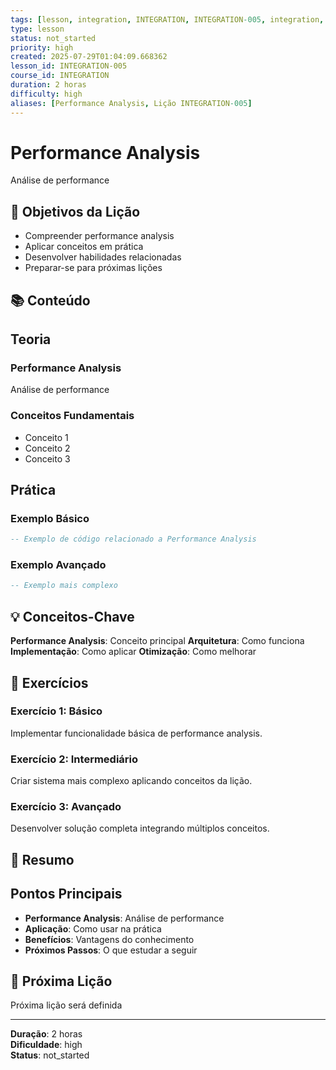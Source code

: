 ```yaml
---
tags: [lesson, integration, INTEGRATION, INTEGRATION-005, integration, lesson]
type: lesson
status: not_started
priority: high
created: 2025-07-29T01:04:09.668362
lesson_id: INTEGRATION-005
course_id: INTEGRATION
duration: 2 horas
difficulty: high
aliases: [Performance Analysis, Lição INTEGRATION-005]
---
```


# Performance Analysis

Análise de performance

## 🎯 Objetivos da Lição

- Compreender performance analysis
- Aplicar conceitos em prática
- Desenvolver habilidades relacionadas
- Preparar-se para próximas lições

## 📚 Conteúdo


## Teoria

### Performance Analysis
Análise de performance

### Conceitos Fundamentais
- Conceito 1
- Conceito 2
- Conceito 3

## Prática

### Exemplo Básico
```lua
-- Exemplo de código relacionado a Performance Analysis
```

### Exemplo Avançado
```lua
-- Exemplo mais complexo
```


## 💡 Conceitos-Chave

**Performance Analysis**: Conceito principal
**Arquitetura**: Como funciona
**Implementação**: Como aplicar
**Otimização**: Como melhorar

## 🧪 Exercícios


### Exercício 1: Básico
Implementar funcionalidade básica de performance analysis.

### Exercício 2: Intermediário
Criar sistema mais complexo aplicando conceitos da lição.

### Exercício 3: Avançado
Desenvolver solução completa integrando múltiplos conceitos.


## 📝 Resumo


## Pontos Principais

- **Performance Analysis**: Análise de performance
- **Aplicação**: Como usar na prática
- **Benefícios**: Vantagens do conhecimento
- **Próximos Passos**: O que estudar a seguir


## 🔗 Próxima Lição

Próxima lição será definida

---

**Duração**: 2 horas  
**Dificuldade**: high  
**Status**: not_started
